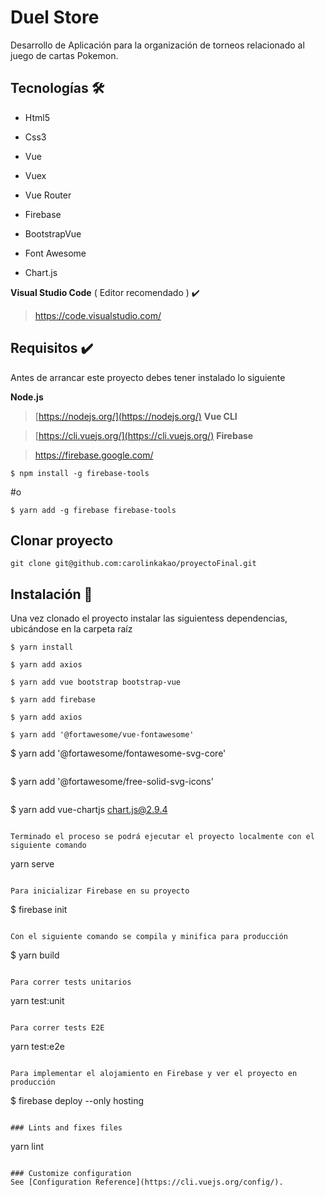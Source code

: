 # Duel Store
Desarrollo de Aplicación para la organización de torneos relacionado al juego de cartas Pokemon.

## Tecnologías​ :hammer_and_wrench:

- Html5

- Css3

- Vue

- Vuex

- Vue Router

- Firebase

- BootstrapVue

- Font Awesome

- Chart.js

**Visual Studio Code** ( Editor recomendado ) ✔️

> https://code.visualstudio.com/
## Requisitos ✔️

Antes de arrancar este proyecto debes tener instalado lo siguiente

**Node.js**

> [https://nodejs.org/](https://nodejs.org/)
**Vue CLI**

> [https://cli.vuejs.org/](https://cli.vuejs.org/)
**Firebase**

> https://firebase.google.com/
```
$ npm install -g firebase-tools
```

#o

```
$ yarn add -g firebase firebase-tools
```

## Clonar proyecto

```
git clone git@github.com:carolinkakao/proyectoFinal.git
```

## Instalación​ :open_file_folder:

Una vez clonado el proyecto instalar las siguientess dependencias, ubicándose en la carpeta raíz

```
$ yarn install
```

```
$ yarn add axios
```

```
$ yarn add vue bootstrap bootstrap-vue
```

```
$ yarn add firebase
```

```
$ yarn add axios
```

```
$ yarn add '@fortawesome/vue-fontawesome'
```

$ yarn add '@fortawesome/fontawesome-svg-core'
```

```
$ yarn add '@fortawesome/free-solid-svg-icons'
```

```
$ yarn add vue-chartjs chart.js@2.9.4
```

Terminado el proceso se podrá ejecutar el proyecto localmente con el siguiente comando

```
yarn serve
```

Para inicializar Firebase en su proyecto

```
$ firebase init
```

Con el siguiente comando se compila y minifica para producción

```
$ yarn build
```

Para correr tests unitarios

```
yarn test:unit
```

Para correr tests E2E

```
yarn test:e2e
```

Para implementar el alojamiento en Firebase y ver el proyecto en producción

```
$ firebase deploy --only hosting
```

### Lints and fixes files
```
yarn lint
```

### Customize configuration
See [Configuration Reference](https://cli.vuejs.org/config/).
